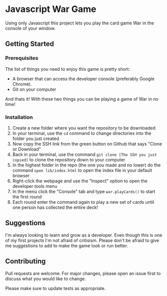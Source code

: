 # Javascript War Game

Using only Javascript this project lets you play the card game War in the console of your window.

## Getting Started

### Prerequisites
The list of things you need to enjoy this game is pretty short:

- A browser that can access the developer console (preferably Google Chrome).
- Git on your computer

And thats it! With these two things you can be playing a game of War in no time!

### Installation
1. Create a new folder where you want the repository to be downloaded
2. In your terminal, use the `cd` command to change directories into the folder you just created
3. Now copy the SSH link from the green button on Github that says "Clone or Download"
4. Back in your terminal, use the command `git clone [The SSH you just copied]` to clone the repository down to your computer
5. In the highest folder in the repo (the one you made and no lower) do the command `open lib/index.html` to open the index file in your default browser
6. Right-click the webpage and use the "Inspect" option to open the developer tools menu
7. In the menu click the "Console" tab and type `war.playCards()` to start the first round
8. Each round enter the command again to play a new set of cards until one person has collected the entire deck!

## Suggestions
I'm always looking to learn and grow as a developer. Even though this is one of my first projects I'm not afraid of critisism. Please don't be afraid to give me suggestions to add to make the game look or run better.

## Contributing
Pull requests are welcome. For major changes, please open an issue first to discuss what you would like to change.

Please make sure to update tests as appropriate.

